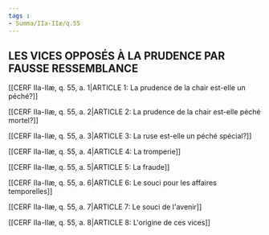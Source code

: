 ```yaml
---
tags : 
- Summa/IIa-IIæ/q.55
---
```


## LES VICES OPPOSÉS À LA PRUDENCE PAR FAUSSE RESSEMBLANCE

[[CERF IIa-IIæ, q. 55, a. 1|ARTICLE 1: La prudence de la chair est-elle un péché?]]

[[CERF IIa-IIæ, q. 55, a. 2|ARTICLE 2: La prudence de la chair est-elle péché mortel?]]

[[CERF IIa-IIæ, q. 55, a. 3|ARTICLE 3: La ruse est-elle un péché spécial?]]

[[CERF IIa-IIæ, q. 55, a. 4|ARTICLE 4: La tromperie]]

[[CERF IIa-IIæ, q. 55, a. 5|ARTICLE 5: La fraude]]

[[CERF IIa-IIæ, q. 55, a. 6|ARTICLE 6: Le souci pour les affaires temporelles]]

[[CERF IIa-IIæ, q. 55, a. 7|ARTICLE 7: Le souci de l'avenir]]

[[CERF IIa-IIæ, q. 55, a. 8|ARTICLE 8: L'origine de ces vices]]


